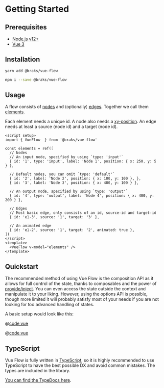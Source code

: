 # Getting Started

## Prerequisites

- [Node.js v12+](https://nodejs.org/)
- [Vue 3](https://vuejs.org/)

## Installation

<CodeGroup>
  <CodeGroupItem title="YARN" active>

```bash
yarn add @braks/vue-flow
```

  </CodeGroupItem>


  <CodeGroupItem title="NPM">

```bash
npm i --save @braks/vue-flow
```

  </CodeGroupItem>
</CodeGroup>

## Usage

A flow consists of [<span class="font-bold text-blue-500">nodes</span>](/typedocs/interfaces/Node)
and (optionally) [<span class="font-bold text-purple-500">edges</span>](/typedocs/interfaces/Edge).
Together we call them
[<span class="font-bold text-green-500">elements</span>](/typedocs/types/Elements).

<span class="font-bold text-blue-500">Each element needs a unique id.</span>
A node also needs a [xy-position](/typedocs/interfaces/XYPosition). An edge needs at least a
source (node id) and a target (node id).

```vue
<script setup>
import { VueFlow  } from '@braks/vue-flow'

const elements = ref([
  // Nodes
  // An input node, specified by using `type: 'input'`
  { id: '1', type: 'input', label: 'Node 1', position: { x: 250, y: 5 } },

  // Default nodes, you can omit `type: 'default'`
  { id: '2', label: 'Node 2', position: { x: 100, y: 100 }, },
  { id: '3', label: 'Node 3', position: { x: 400, y: 100 } },

  // An output node, specified by using `type: 'output'`
  { id: '4', type: 'output', label: 'Node 4', position: { x: 400, y: 200 } },

  // Edges
  // Most basic edge, only consists of an id, source-id and target-id
  { id: 'e1-3', source: '1', target: '3' },

  // An animated edge
  { id: 'e1-2', source: '1', target: '2', animated: true },
])
</script>
<template>
  <VueFlow v-model="elements" />
</template>
```

## Quickstart

The recommended method of using Vue Flow is the composition API as it allows for full control of the state, thanks to
composables and the power of [provide/inject](https://vuejs.org/guide/components/provide-inject). You can even
access the state outside the context and manipulate it to your liking. However, using the options API is possible,
though more limited it will probably satisfy most of your needs if you are not looking for too advanced handling of
states.

A basic setup would look like this:

<CodeGroup>
  <CodeGroupItem title="Composition API" active>

@[code vue](../../../examples/vite/src/Basic/Basic.vue)

  </CodeGroupItem>


  <CodeGroupItem title="Options API">

@[code vue](../../../examples/vite/src/Basic/BasicOptionsAPI.vue)

  </CodeGroupItem>
</CodeGroup>

## TypeScript

Vue Flow is fully written in [TypeScript](https://www.typescriptlang.org/), so it is highly recommended to use TypeScript to have the best possible DX and
avoid common mistakes.
The types are included in the library.

[You can find the TypeDocs here](/typedocs/).
